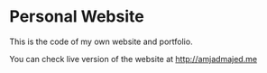 # Personal Website


This is the code of my own website and portfolio.





You can check live version of the website at http://amjadmajed.me

